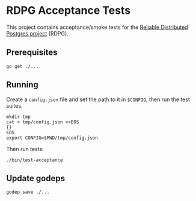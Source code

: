 RDPG Acceptance Tests
=====================

This project contains acceptance/smoke tests for the [Reliable Distributed Postgres project](https://github.com/starkandwayne/rdpg-boshrelease) (RDPG).

Prerequisites
-------------

```
go get ./...
```

Running
-------

Create a `config.json` file and set the path to it in `$CONFIG`, then run the test suites.

```
mkdir tmp
cat > tmp/config.json <<EOS
{}
EOS
export CONFIG=$PWD/tmp/config.json
```

Then run tests:

```
./bin/test-acceptance
```

Update godeps
-------------

```
godep save ./...
```
